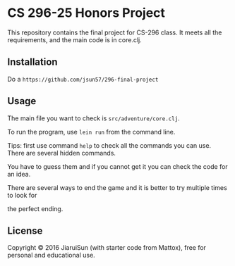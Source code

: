 # CS 296-25 Honors Project

This repository contains the final project for CS-296 class. It meets all the requirements,
and the main code is in core.clj.

## Installation

Do a `https://github.com/jsun57/296-final-project`

## Usage

The main file you want to check is `src/adventure/core.clj`.

To run the program, use `lein run` from the command line.

Tips: first use command `help` to check all the commands you can use. There are several hidden commands.

You have to guess them and if you cannot get it you can check the code for an idea.

There are several ways to end the game and it is better to try multiple times to look for

the perfect ending.

## License

Copyright © 2016 JiaruiSun (with starter code from Mattox), free for personal and educational use.

